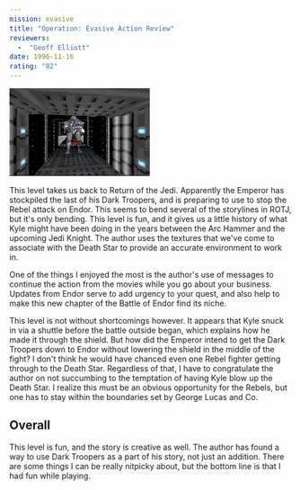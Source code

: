 ```yaml
---
mission: evasive
title: "Operation: Evasive Action Review"
reviewers: 
  -  "Geoff Elliott"
date: 1996-11-16
rating: "82"
---
```


![Operation: Evasive Action screenshot](./evasive.png "An entire legion of my best troops awaits them...")

This level takes us back to Return of the Jedi. Apparently the Emperor has stockpiled the last of his Dark Troopers, and is preparing to use to stop the Rebel attack on Endor. This seems to bend several of the storylines in ROTJ, but it's only bending. This level is fun, and it gives us a little history of what Kyle might have been doing in the years between the Arc Hammer and the upcoming Jedi Knight. The author uses the textures that we've come to associate with the Death Star to provide an accurate environment to work in.

One of the things I enjoyed the most is the author's use of messages to continue the action from the movies while you go about your business. Updates from Endor serve to add urgency to your quest, and also help to make this new chapter of the Battle of Endor find its niche.

This level is not without shortcomings however. It appears that Kyle snuck in via a shuttle before the battle outside began, which explains how he made it through the shield. But how did the Emperor intend to get the Dark Troopers down to Endor without lowering the shield in the middle of the fight? I don't think he would have chanced even one Rebel fighter getting through to the Death Star. Regardless of that, I have to congratulate the author on not succumbing to the temptation of having Kyle blow up the Death Star. I realize this must be an obvious opportunity for the Rebels, but one has to stay within the boundaries set by George Lucas and Co.

## Overall

This level is fun, and the story is creative as well. The author has found a way to use Dark Troopers as a part of his story, not just an addition. There are some things I can be really nitpicky about, but the bottom line is that I had fun while playing.